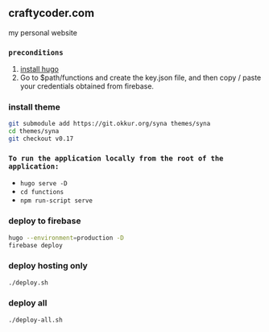 ## craftycoder.com
my personal website

### `preconditions`

1. [install hugo](https://gohugo.io/getting-started/installing/)
2. Go to $path/functions and create the key.json file, and then copy / paste your credentials obtained from firebase.

### install theme

```bash
git submodule add https://git.okkur.org/syna themes/syna
cd themes/syna
git checkout v0.17
```

### `To run the application locally from the root of the application:`

- `hugo serve -D`
- `cd functions`
- `npm run-script serve`

### deploy to firebase

```bash
hugo --environment=production -D
firebase deploy
```

### deploy hosting only

```bash
./deploy.sh
```

### deploy all

```bash
./deploy-all.sh
```
